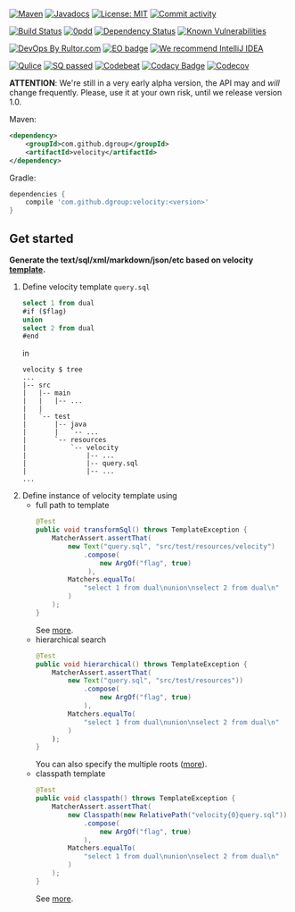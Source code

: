 [![Maven](https://img.shields.io/maven-central/v/com.github.dgroup/velocity.svg)](https://mvnrepository.com/artifact/com.github.dgroup/velocity)
[![Javadocs](http://www.javadoc.io/badge/com.github.dgroup/velocity.svg)](http://www.javadoc.io/doc/com.github.dgroup/velocity)
[![License: MIT](https://img.shields.io/github/license/mashape/apistatus.svg)](./license.txt) 
[![Commit activity](https://img.shields.io/github/commit-activity/y/dgroup/velocity.svg?style=flat-square)](https://github.com/dgroup/velocity/graphs/commit-activity)

[![Build Status](https://travis-ci.org/dgroup/velocity.svg?branch=master&style=for-the-badge)](https://travis-ci.org/dgroup/velocity)
[![0pdd](http://www.0pdd.com/svg?name=dgroup/velocity)](http://www.0pdd.com/p?name=dgroup/velocity)
[![Dependency Status](https://requires.io/github/dgroup/velocity/requirements.svg?branch=master)](https://requires.io/github/dgroup/velocity/requirements/?branch=master)
[![Known Vulnerabilities](https://snyk.io/test/github/dgroup/velocity/badge.svg)](https://snyk.io/org/dgroup/project/58b731a9-6b07-4ccf-9044-ad305ad243e6/?tab=dependencies&vulns=vulnerable)

[![DevOps By Rultor.com](http://www.rultor.com/b/dgroup/velocity)](http://www.rultor.com/p/dgroup/velocity)
[![EO badge](http://www.elegantobjects.org/badge.svg)](http://www.elegantobjects.org/#principles)
[![We recommend IntelliJ IDEA](http://www.elegantobjects.org/intellij-idea.svg)](https://www.jetbrains.com/idea/)

[![Qulice](https://img.shields.io/badge/qulice-passed-blue.svg)](http://www.qulice.com/)
[![SQ passed](https://sonarcloud.io/api/project_badges/measure?project=com.github.dgroup%3Avelocity&metric=alert_status)](https://sonarcloud.io/dashboard?id=com.github.dgroup%3Avelocity)
[![Codebeat](https://codebeat.co/badges/f61cb4a4-660f-4149-bbc6-8b66fec90941)](https://codebeat.co/projects/github-com-dgroup-velocity-master)
[![Codacy Badge](https://api.codacy.com/project/badge/Grade/011685357fc44898a8538d3e51d8da70)](https://www.codacy.com/app/dgroup/velocity?utm_source=github.com&amp;utm_medium=referral&amp;utm_content=dgroup/velocity&amp;utm_campaign=Badge_Grade)
[![Codecov](https://codecov.io/gh/dgroup/velocity/branch/master/graph/badge.svg?token=Pqdeao3teI)](https://codecov.io/gh/dgroup/velocity)

**ATTENTION**: We're still in a very early alpha version, the API
may and _will_ change frequently. Please, use it at your own risk,
until we release version 1.0.

Maven:
```xml
<dependency>
    <groupId>com.github.dgroup</groupId>
    <artifactId>velocity</artifactId>
</dependency>
```
Gradle:
```groovy
dependencies {
    compile 'com.github.dgroup:velocity:<version>'
}
```
## Get started
**Generate the text/sql/xml/markdown/json/etc based on velocity [template](/src/main/java/com/github/dgroup/velocity/Template.java).**
 1. Define velocity template `query.sql`
    ```sql
    select 1 from dual
    #if ($flag)
    union
    select 2 from dual
    #end
    ```
    in
    ```
    velocity $ tree
    ...
    |-- src
    |   |-- main
    |   |   |-- ...
    |   |
    |   `-- test
    |       |-- java
    |       |   `-- ...
    |       `-- resources
    |           `-- velocity
    |               |-- ...
    |               |-- query.sql
    |               |-- ...
    ...

    ```
 2. Define instance of velocity template using
    - full path to template
      ```java
      @Test
      public void transformSql() throws TemplateException {
          MatcherAssert.assertThat(
              new Text("query.sql", "src/test/resources/velocity")
                  .compose(
                      new ArgOf("flag", true)
                   ),
              Matchers.equalTo(
                  "select 1 from dual\nunion\nselect 2 from dual\n"
              )
          );
      }
      ```
      See [more](/src/test/java/com/github/dgroup/velocity/template/TextTest.java).
    - hierarchical search
      ```java
      @Test
      public void hierarchical() throws TemplateException {
          MatcherAssert.assertThat(
              new Text("query.sql", "src/test/resources"))
                  .compose(
                      new ArgOf("flag", true)
                  ),
              Matchers.equalTo(
                  "select 1 from dual\nunion\nselect 2 from dual\n"
              )
          );
      }
      ```
      You can also specify the multiple roots ([more](/src/main/java/com/github/dgroup/velocity/template/Text.java#L64)).
    - classpath template
      ```java
      @Test
      public void classpath() throws TemplateException {
          MatcherAssert.assertThat(
              new Classpath(new RelativePath("velocity{0}query.sql"))
                  .compose(
                      new ArgOf("flag", true)
                  ),
              Matchers.equalTo(
                  "select 1 from dual\nunion\nselect 2 from dual\n"
              )
          );
      }
      ```
      See [more](/src/test/java/com/github/dgroup/velocity/template/ClasspathTest.java).